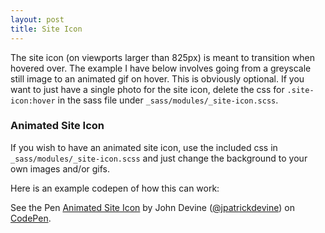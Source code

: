 ```yaml
---
layout: post
title: Site Icon
---
```



The site icon (on viewports larger than 825px) is meant to transition when hovered over. The example I have below involves going from a greyscale still image to an animated gif on hover. This is obviously optional. If you want to just have a single photo for the site icon, delete the css for `.site-icon:hover` in the sass file under `_sass/modules/_site-icon.scss`.

### Animated Site Icon

If you wish to have an animated site icon, use the included css in `_sass/modules/_site-icon.scss` and just change the background to your own images and/or gifs.

Here is an example codepen of how this can work:

<p data-height="265" data-theme-id="0" data-slug-hash="GQXZye" data-default-tab="css,result" data-user="jpatrickdevine" data-embed-version="2" data-pen-title="Animated Site Icon" class="codepen">See the Pen <a href="https://codepen.io/jpatrickdevine/pen/GQXZye/">Animated Site Icon</a> by John Devine (<a href="https://codepen.io/jpatrickdevine">@jpatrickdevine</a>) on <a href="https://codepen.io">CodePen</a>.</p>
<script async src="https://static.codepen.io/assets/embed/ei.js"></script>